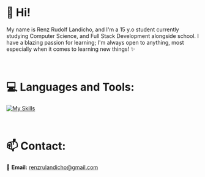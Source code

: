 <h1 align="left">🌱 Hi! </h1>
<p align="left">My name is Renz Rudolf Landicho, and I'm a 15 y.o student currently studying Computer Science, and Full Stack Development alongside school.
I have a blazing passion for learning; I'm always open to anything, most especially when it comes to learning new things! ✨ </p>
<br>

<h1 align="left">💻 Languages and Tools:</h1>

[![My Skills](https://skillicons.dev/icons?i=js,html,css,c,cs,cpp,java,blender,unity,ps,pr,ae)](https://skillicons.dev)

<br> <h1>📫 Contact: </h1>

📩 **Email:** renzrulandicho@gmail.com
